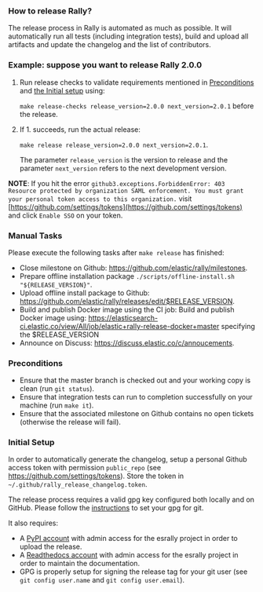 ### How to release Rally?

The release process in Rally is automated as much as possible.
It will automatically run all tests (including integration tests), build and upload all artifacts and update the changelog and the list of contributors.

### Example: suppose you want to release Rally 2.0.0

1. Run release checks to validate requirements mentioned in [Preconditions](#preconditions) and [the Initial setup](#initial_setup) using:

    `make release-checks release_version=2.0.0 next_version=2.0.1` before the release.

2. If 1. succeeds, run the actual release:

    `make release release_version=2.0.0 next_version=2.0.1`.

    The parameter `release_version` is the version to release and the parameter `next_version` refers to the next development version.

**NOTE**:
If you hit the error `github3.exceptions.ForbiddenError: 403 Resource protected by organization SAML enforcement. You must grant your personal token access to this organization.` visit [https://github.com/settings/tokens](https://github.com/settings/tokens) and click `Enable SSO` on your token.

### Manual Tasks

Please execute the following tasks after `make release` has finished:

* Close milestone on Github: https://github.com/elastic/rally/milestones.
* Prepare offline installation package `./scripts/offline-install.sh "${RELEASE_VERSION}"`.
* Upload offline install package to Github: https://github.com/elastic/rally/releases/edit/$RELEASE_VERSION.
* Build and publish Docker image using the CI job: Build and publish Docker image using: https://elasticsearch-ci.elastic.co/view/All/job/elastic+rally-release-docker+master specifying the $RELEASE_VERSION
* Announce on Discuss: https://discuss.elastic.co/c/annoucements.

### Preconditions

* Ensure that the master branch is checked out and your working copy is clean (run `git status`).
* Ensure that integration tests can run to completion successfully on your machine (run `make it`).
* Ensure that the associated milestone on Github contains no open tickets (otherwise the release will fail).

### Initial Setup

In order to automatically generate the changelog, setup a personal Github access token with permission `public_repo` (see https://github.com/settings/tokens). Store the token in `~/.github/rally_release_changelog.token`.

The release process requires a valid gpg key configured both locally and on GitHub. Please follow the [instructions](https://git-scm.com/book/id/v2/Git-Tools-Signing-Your-Work) to set your gpg for git.

It also requires:

* A [PyPI account](https://pypi.org/account/register/) with admin access for the esrally project in order to upload the release.
* A [Readthedocs account](https://readthedocs.org/accounts/signup/) with admin access for the esrally project in order to maintain the documentation.
* GPG is properly setup for signing the release tag for your git user (see `git config user.name` and `git config user.email`).
